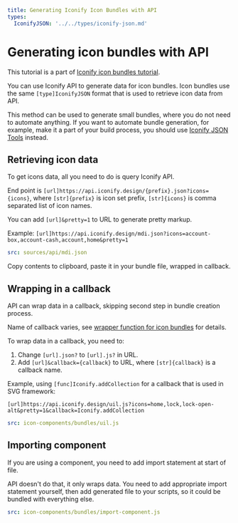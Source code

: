 ```yaml
title: Generating Iconify Icon Bundles with API
types:
  IconifyJSON: '../../types/iconify-json.md'
```

# Generating icon bundles with API

This tutorial is a part of [Iconify icon bundles tutorial](./index.md).

You can use Iconify API to generate data for icon bundles. Icon bundles use the same `[type]IconifyJSON` format that is used to retrieve icon data from API.

This method can be used to generate small bundles, where you do not need to automate anything. If you want to automate bundle generation, for example, make it a part of your build process, you should use [Iconify JSON Tools](./json-tools.md) instead.

## Retrieving icon data

To get icons data, all you need to do is query Iconify API.

End point is `[url]https://api.iconify.design/{prefix}.json?icons={icons}`, where `[str]{prefix}` is icon set prefix, `[str]{icons}` is comma separated list of icon names.

You can add `[url]&pretty=1` to URL to generate pretty markup.

Example: `[url]https://api.iconify.design/mdi.json?icons=account-box,account-cash,account,home&pretty=1`

```yaml
src: sources/api/mdi.json
```

Copy contents to clipboard, paste it in your bundle file, wrapped in callback.

## Wrapping in a callback

API can wrap data in a callback, skipping second step in bundle creation process.

Name of callback varies, see [wrapper function for icon bundles](./wrapper.md) for details.

To wrap data in a callback, you need to:

1. Change `[url].json?` to `[url].js?` in URL.
2. Add `[url]&callback={callback}` to URL, where `[str]{callback}` is a callback name.

Example, using `[func]Iconify.addCollection` for a callback that is used in SVG framework:

`[url]https://api.iconify.design/uil.js?icons=home,lock,lock-open-alt&pretty=1&callback=Iconify.addCollection`

```yaml
src: icon-components/bundles/uil.js
```

## Importing component

If you are using a component, you need to add import statement at start of file.

API doesn't do that, it only wraps data. You need to add appropriate import statement yourself, then add generated file to your scripts, so it could be bundled with everything else.

```yaml
src: icon-components/bundles/import-component.js
```
